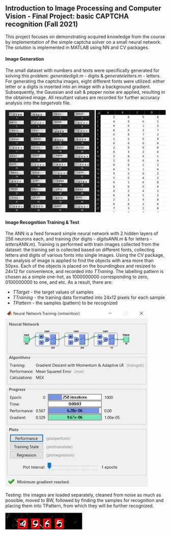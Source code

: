## Introduction to Image Processing and Computer Vision - Final Project: basic CAPTCHA recognition (Fall 2021)

This project focuses on demonstrating acquired knowledge from the course by implementation of the simple captcha solver on a small neural network. The solution is implemented in MATLAB using NN and CV packages.  

#### Image Generation

The small dataset with numbers and texts were specifically generated for solving this problem: *generatedigit.m* - digits & *generateletters.m* - letters. For generating the captcha images, eight different fonts were utilized: either letter or a digits is inserted into an image with a background gradient. Subsequently, the Gaussian and salt & pepper noise are applied, resulting in the obtained image. All resultant values are recorded for further accuracy analysis into the *targetvals* file.

<img src="img/gen.png" />

#### Image Recognition Training & Test
The ANN is a feed forward simple neural network with 2 hidden layers of 256 neurons each, and training (for digits - *digitsANN.m* & for letters - *lettersANN.m*).
Training is performed with train images collected from the dataset: the training set is collected based on different fonts, collecting letters and digits of various fonts into single images. Using the CV package, the analysis of image is applied to find the objects with area more than 50pxs. Each of the objects is placed on the boundingbox and resized to 24x12 for convenience, and recorded into *TTraning*. The labelling pattern is chosen as a simple one-hot, as 1000000000 corresponding to zero, 0100000000 to one, and etc. As a result, there are:

- *TTarget* - the target values of samples
- *TTraining* - the training data formatted into 24x12 pixels for each sample
- *TPattern* - the samples (pattern) to be recognized

<img src="img/nn.png" />

Testing: the images are loaded separately, cleaned from noise as much as possible, moved to BW, followed by finding the samples for recognition and placing them into TPattern, from which they will be further recognized.  

<img src="img/sampled.png" />